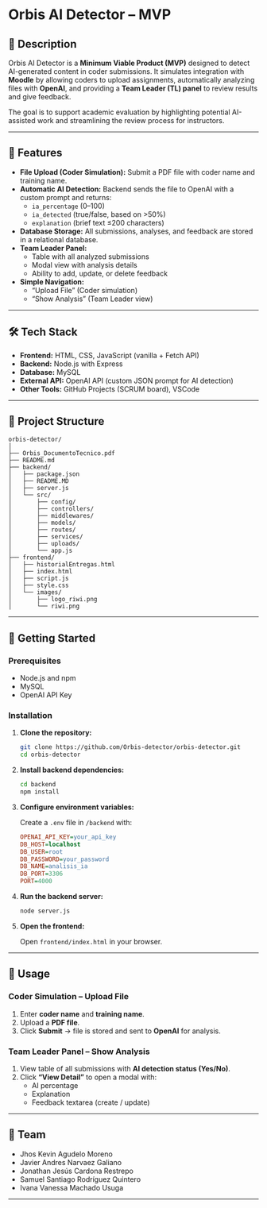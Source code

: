
# Orbis AI Detector – MVP

## 📝 Description

Orbis AI Detector is a **Minimum Viable Product (MVP)** designed to detect AI-generated content in coder submissions. It simulates integration with **Moodle** by allowing coders to upload assignments, automatically analyzing files with **OpenAI**, and providing a **Team Leader (TL) panel** to review results and give feedback.

The goal is to support academic evaluation by highlighting potential AI-assisted work and streamlining the review process for instructors.

---

## 🚩 Features

- **File Upload (Coder Simulation):** Submit a PDF file with coder name and training name.
- **Automatic AI Detection:** Backend sends the file to OpenAI with a custom prompt and returns:
  - `ia_percentage` (0–100)
  - `ia_detected` (true/false, based on >50%)
  - `explanation` (brief text ≤200 characters)
- **Database Storage:** All submissions, analyses, and feedback are stored in a relational database.
- **Team Leader Panel:**
  - Table with all analyzed submissions
  - Modal view with analysis details
  - Ability to add, update, or delete feedback
- **Simple Navigation:**
  - “Upload File” (Coder simulation)
  - “Show Analysis” (Team Leader view)

---

## 🛠️ Tech Stack

- **Frontend:** HTML, CSS, JavaScript (vanilla + Fetch API)
- **Backend:** Node.js with Express
- **Database:** MySQL
- **External API:** OpenAI API (custom JSON prompt for AI detection)
- **Other Tools:** GitHub Projects (SCRUM board), VSCode

---

## 📁 Project Structure

```cd
orbis-detector/
│
├── Orbis_DocumentoTecnico.pdf
├── README.md
├── backend/
│   ├── package.json
│   ├── README.MD
│   ├── server.js
│   └── src/
│       ├── config/
│       ├── controllers/
│       ├── middlewares/
│       ├── models/
│       ├── routes/
│       ├── services/
│       ├── uploads/
│       └── app.js
├── frontend/
│   ├── historialEntregas.html
│   ├── index.html
│   ├── script.js
│   ├── style.css
│   └── images/
│       ├── logo_riwi.png
│       └── riwi.png
```

---

## 🚀 Getting Started

### Prerequisites

- Node.js and npm
- MySQL
- OpenAI API Key

### Installation

1. **Clone the repository:**

   ```bash
   git clone https://github.com/Orbis-detector/orbis-detector.git
   cd orbis-detector
   ```

2. **Install backend dependencies:**

   ```bash
   cd backend
   npm install
   ```

3. **Configure environment variables:**

   Create a `.env` file in `/backend` with:

   ```ini
   OPENAI_API_KEY=your_api_key
   DB_HOST=localhost
   DB_USER=root
   DB_PASSWORD=your_password
   DB_NAME=analisis_ia
   DB_PORT=3306
   PORT=4000
   ```

4. **Run the backend server:**

   ```bash
   node server.js
   ```

5. **Open the frontend:**

   Open `frontend/index.html` in your browser.

---

## 📖 Usage

### Coder Simulation – Upload File

1. Enter **coder name** and **training name**.
2. Upload a **PDF file**.
3. Click **Submit** → file is stored and sent to **OpenAI** for analysis.

### Team Leader Panel – Show Analysis

1. View table of all submissions with **AI detection status (Yes/No)**.
2. Click **“View Detail”** to open a modal with:
   - AI percentage
   - Explanation
   - Feedback textarea (create / update)

---

## 👥 Team

- Jhos Kevin Agudelo Moreno
- Javier Andres Narvaez Galiano
- Jonathan Jesús Cardona Restrepo
- Samuel Santiago Rodríguez Quintero
- Ivana Vanessa Machado Usuga

---
